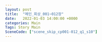 ```yaml
---
layout: post
title:  "메인_회상_001~012장"
date:   2022-01-03 14:00:00 +0000
categories: Main
Tags: Story Main
SceneCode: ["scene_skip_cp001-012_q1_s10"]
---
```


